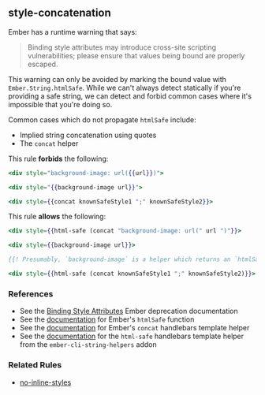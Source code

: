 ## style-concatenation

Ember has a runtime warning that says:

> Binding style attributes may introduce cross-site scripting vulnerabilities; please ensure that values being bound are properly escaped.

This warning can only be avoided by marking the bound value with `Ember.String.htmlSafe`. While we can't always detect statically if you're providing a safe string, we can detect and forbid common cases where it's impossible that you're doing so.

Common cases which do not propagate `htmlSafe` include:

* Implied string concatenation using quotes
* The `concat` helper

This rule **forbids** the following:

```hbs
<div style="background-image: url({{url}})">
```

```hbs
<div style="{{background-image url}}">
```

```hbs
<div style={{concat knownSafeStyle1 ";" knownSafeStyle2}}>
```

This rule **allows** the following:

```hbs
<div style={{html-safe (concat "background-image: url(" url ")"}}>
```

```hbs
<div style={{background-image url}}>

{{! Presumably, `background-image` is a helper which returns an `htmlSafe` style string. }}
```

```hbs
<div style={{html-safe (concat knownSafeStyle1 ";" knownSafeStyle2)}}>
```

### References

* See the [Binding Style Attributes](https://emberjs.com/deprecations/v1.x/#toc_binding-style-attributes) Ember deprecation documentation
* See the [documentation](https://www.emberjs.com/api/ember/release/functions/@ember%2Ftemplate/htmlSafe) for Ember's `htmlSafe` function
* See the [documentation](https://www.emberjs.com/api/ember/release/classes/Ember.Templates.helpers/methods/concat?anchor=concat) for Ember's `concat` handlebars template helper
* See the [documentation](https://github.com/romulomachado/ember-cli-string-helpers#html-safe) for the `html-safe` handlebars template helper from the `ember-cli-string-helpers` addon

### Related Rules

* [no-inline-styles](no-inline-styles.md)
